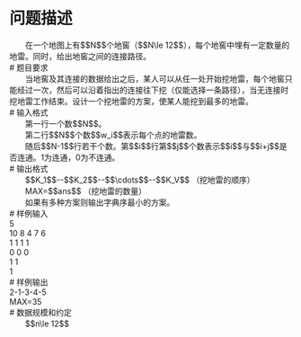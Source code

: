 <div id="pcont1" style="margin-top:20px; display:block;">

# 问题描述

<div class="pdcont">　　在一个地图上有$$N$$个地窖（$$N\le 12$$），每个地窖中埋有一定数量的地雷。同时，给出地窖之间的连接路径。</div>
# 题目要求

<div class="pdcont">　　当地窖及其连接的数据给出之后，某人可以从任一处开始挖地雷，每个地窖只能经过一次，然后可以沿着指出的连接往下挖（仅能选择一条路径），当无连接时挖地雷工作结束。设计一个挖地雷的方案，使某人能挖到最多的地雷。</div>
# 输入格式

<div class="pdcont">　　第一行一个数$$N$$。<br/>
　　第二行$$N$$个数$$w_i$$表示每个点的地雷数。<br/>
　　随后$$N-1$$行若干个数。第$$i$$行第$$j$$个数表示$$i$$与$$i+j$$是否连通。1为连通，0为不连通。</div>
# 输出格式

<div class="pdcont">　　$$K_1$$--$$K_2$$--$$\cdots$$--$$K_V$$                  （挖地雷的顺序）<br/>
　　MAX=$$ans$$                            （挖地雷的数量）<br/>
　　如果有多种方案则输出字典序最小的方案。</div>
# 样例输入

<div class="pddata">5<br/>
10 8 4 7 6<br/>
1 1 1 1<br/>
0 0 0<br/>
1 1<br/>
1</div>
# 样例输出

<div class="pddata">2-1-3-4-5<br/>
MAX=35</div>
# 数据规模和约定

<div class="pdcont">　　$$n\le 12$$</div>

</div>